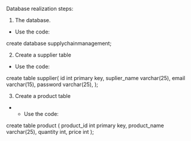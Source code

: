 Database realization steps:

1. The database. 

- Use the code: 

create database supplychainmanagement;

2. Create a supplier table

- Use the code: 

create table supplier(
  id int primary key,
  suplier_name varchar(25),
  email varchar(15),
  password varchar(25),
);

3. Create a product table

- - Use the code: 

create table product (
  product_id int primary key,
  product_name varchar(25),
  quantity int,
  price int
);
